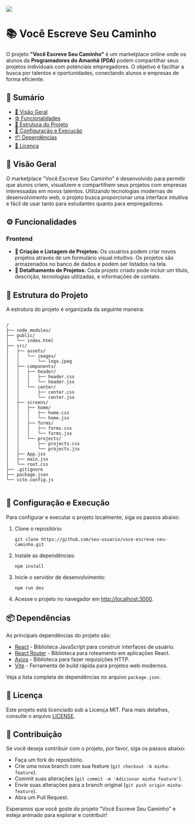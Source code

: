 <!DOCTYPE html>
<html lang="pt-BR">
<body>
    <div class="container">
      <img src="https://github.com/JonasLProgramador/Crie-seu-Proprio-Caminho-Front-end/assets/172916273/0b57abac-e2fa-4cee-a036-fa8b012ae3c6">
        <h1>📚 Você Escreve Seu Caminho</h1>
        <p>O projeto <strong>"Você Escreve Seu Caminho"</strong> é um marketplace online onde os alunos da <strong>Programadores do Amanhã (PDA)</strong> podem compartilhar seus projetos individuais com potenciais empregadores. O objetivo é facilitar a busca por talentos e oportunidades, conectando alunos e empresas de forma eficiente.</p>
        <h2>📄 Sumário</h2>
        <ul>
            <li><a href="#visao-geral">📘 Visão Geral</a></li>
            <li><a href="#funcionalidades">⚙️ Funcionalidades</a></li>
            <li><a href="#estrutura-do-projeto">📂 Estrutura do Projeto</a></li>
            <li><a href="#configuracao">🔧 Configuração e Execução</a></li>
            <li><a href="#dependencias">📦 Dependências</a></li>
            <li><a href="#licenca">📝 Licença</a></li>
        </ul>
        <h2 id="visao-geral">📘 Visão Geral</h2>
        <p>O marketplace "Você Escreve Seu Caminho" é desenvolvido para permitir que alunos criem, visualizem e compartilhem seus projetos com empresas interessadas em novos talentos. Utilizando tecnologias modernas de desenvolvimento web, o projeto busca proporcionar uma interface intuitiva e fácil de usar tanto para estudantes quanto para empregadores.</p>
        <h2 id="funcionalidades">⚙️ Funcionalidades</h2>
        <h3>Frontend</h3>
        <ul>
            <li><strong>📝 Criação e Listagem de Projetos:</strong> Os usuários podem criar novos projetos através de um formulário visual intuitivo. Os projetos são armazenados no banco de dados e podem ser listados na tela.</li>
            <li><strong>📜 Detalhamento de Projetos:</strong> Cada projeto criado pode incluir um título, descrição, tecnologias utilizadas, e informações de contato.</li>
        </ul>
        <h2 id="estrutura-do-projeto">📂 Estrutura do Projeto</h2>
        <p>A estrutura do projeto é organizada da seguinte maneira:</p>
        <pre><code>
/
├── node_modules/
├── public/
│   └── index.html
├── src/
│   ├── assets/
│   │   └── images/
│   │       └── logo.jpeg
│   ├── components/
│   │   ├── header/
│   │   │   ├── header.css
│   │   │   └── header.jsx
│   │   └── center/
│   │       ├── center.css
│   │       └── center.jsx
│   ├── screens/
│   │   ├── home/
│   │   │   ├── home.css
│   │   │   └── home.jsx
│   │   ├── forms/
│   │   │   ├── forms.css
│   │   │   └── forms.jsx
│   │   └── projects/
│   │       ├── projects.css
│   │       └── projects.jsx
│   ├── App.jsx
│   ├── main.jsx
│   └── root.css
├── .gitignore
├── package.json
└── vite.config.js
        </code></pre>
        <h2 id="configuracao">🔧 Configuração e Execução</h2>
        <p>Para configurar e executar o projeto localmente, siga os passos abaixo:</p>
        <ol>
            <li>Clone o repositório:</li>
            <pre><code>git clone https://github.com/seu-usuario/voce-escreve-seu-caminho.git</code></pre>
            <li>Instale as dependências:</li>
            <pre><code>npm install</code></pre>
            <li>Inicie o servidor de desenvolvimento:</li>
            <pre><code>npm run dev</code></pre>
            <li>Acesse o projeto no navegador em <a href="http://localhost:3000">http://localhost:3000</a>.</li>
        </ol>
        <h2 id="dependencias">📦 Dependências</h2>
        <p>As principais dependências do projeto são:</p>
        <ul>
            <li><a href="https://reactjs.org/" target="_blank">React</a> - Biblioteca JavaScript para construir interfaces de usuário.</li>
            <li><a href="https://reactrouter.com/" target="_blank">React Router</a> - Biblioteca para roteamento em aplicações React.</li>
            <li><a href="https://axios-http.com/" target="_blank">Axios</a> - Biblioteca para fazer requisições HTTP.</li>
            <li><a href="https://vitejs.dev/" target="_blank">Vite</a> - Ferramenta de build rápida para projetos web modernos.</li>
        </ul>
        <p>Veja a lista completa de dependências no arquivo <code>package.json</code>.</p>
        <h2 id="licenca">📝 Licença</h2>
        <p>Este projeto está licenciado sob a Licença MIT. Para mais detalhes, consulte o arquivo <a href="LICENSE">LICENSE</a>.</p>
        <h2>📧 Contribuição</h2>
        <p>Se você deseja contribuir com o projeto, por favor, siga os passos abaixo:</p>
        <ul>
            <li>Faça um fork do repositório.</li>
            <li>Crie uma nova branch com sua feature (<code>git checkout -b minha-feature</code>).</li>
            <li>Commit suas alterações (<code>git commit -m 'Adicionar minha feature'</code>).</li>
            <li>Envie suas alterações para a branch original (<code>git push origin minha-feature</code>).</li>
            <li>Abra um Pull Request.</li>
        </ul>
        <p>Esperamos que você goste do projeto "Você Escreve Seu Caminho" e esteja animado para explorar e contribuir!</p>
    </div>
</body>
</html>
